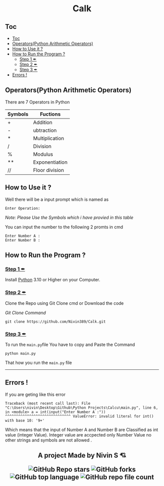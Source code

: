 <h1 align = center> Calk
</h1>


## Toc 
- [Toc](#toc)
- [Operators(Python Arithmetic Operators)](#operatorspython-arithmetic-operators)
- [How to Use it ?](#how-to-use-it-)
- [How to Run the Program ?](#how-to-run-the-program-)
  - [ Step 1 ✒ ](#-step-1--)
  - [ Step 2 ✒](#-step-2-)
  - [ Step 3 ✒](#-step-3-)
- [Errors !](#errors-)




## Operators(Python Arithmetic Operators)

There are 7 Operators in Python 

|Symbols|Fuctions|
|-------|--------|
|    +  |  Addition|
|    -  |  ubtraction|
|    *  |  Multiplication|
|    /  |  Division|
|    %  |  Modulus|
|    ** |  Exponentiation|
|    // |  Floor division|



## How to Use it ?

Well there will be a input prompt which is named as 
```
Enter Operation:

```
*Note: Please Use the Symbols which i have provied in this table* 


You can input the number to the following 2 promts in cmd

```
Enter Number A :
Enter Number B :

```

## How to Run the Program ?

### <ins> Step 1 ✒ </ins>
Install [Python](https://www.python.org/downloads/) 3.10 or Higher on your Computer.

### <ins> Step 2 ✒</ins>
Clone the Repo using Git Clone cmd or Download the code 

*Git Clone Command*
```
git clone https://github.com/Nivin389/Calk.git

```

### <ins> Step 3 ✒</ins>

To run the `main.py`file You have to copy and Paste the Command 
```
python main.py

```

That how you run the `main.py` file 


---



## Errors ! 

If you are geting like this error 
<br>

`
Traceback (most recent call last):
  File "C:\Users\nivin\Desktop\Github\Python Projects\Calcu\main.py", line 6, in <module>
    a = int(input("Enter Number A :"))
        ^^^^^^^^^^^^^^^^^^^^^^^^^^^^^^
ValueError: invalid literal for int() with base 10: '9+'
`

Which means that the input of Number A and Number B are Classified as int value (integer Value). Integer value are accpected only Number Value no other strings and symbols are not allowed .


<h2 align = center >

A project Made by Nivin S 💘

![GitHub Repo stars](https://img.shields.io/github/stars/Nivin389/Calk?style=social)
![GitHub forks](https://img.shields.io/github/forks/Nivin389/Calk?style=social)
![GitHub top language](https://img.shields.io/github/languages/top/Nivin389/Calk?style=social)
![GitHub repo file count](https://img.shields.io/github/directory-file-count/Nivin389/Calk?style=social)

</h2>
